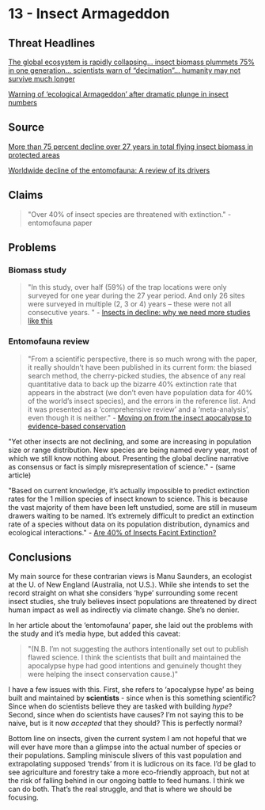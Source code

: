 # 13 - Insect Armageddon

## Threat Headlines

[The global ecosystem is rapidly collapsing… insect biomass plummets 75% in one generation… scientists warn of “decimation”… humanity may not survive much longer](https://www.naturalnews.com/2017-10-19-the-global-ecosystem-is-collapsing-insect-biomass-decline-decimation-pollinators-scientists.html)

[Warning of ‘ecological Armageddon’ after dramatic plunge in insect numbers](https://www.theguardian.com/environment/2017/oct/18/warning-of-ecological-armageddon-after-dramatic-plunge-in-insect-numbers)

## Source

[More than 75 percent decline over 27 years in total flying insect biomass in protected areas](https://journals.plos.org/plosone/article?id=10.1371/journal.pone.0185809)

[Worldwide decline of the entomofauna: A review of its drivers](https://www.sciencedirect.com/science/article/pii/S0006320718313636)

## Claims

> "Over 40% of insect species are threatened with extinction." - entomofauna paper

## Problems

### Biomass study

> "In this study, over half (59%) of the trap locations were only surveyed for one year during the 27 year period. And only 26 sites were surveyed in multiple (2, 3 or 4) years – these were not all consecutive years. " - [Insects in decline: why we need more studies like this](https://ecologyisnotadirtyword.com/2017/10/20/insects-in-decline-why-we-need-more-studies-like-this/)

### Entomofauna review

> "From a scientific perspective, there is so much wrong with the paper, it really shouldn’t have been published in its current form: the biased search method, the cherry-picked studies, the absence of any real quantitative data to back up the bizarre 40% extinction rate that appears in the abstract (we don’t even have population data for 40% of the world’s insect species), and the errors in the reference list. And it was presented as a ‘comprehensive review’ and a ‘meta-analysis’, even though it is neither." - [Moving on from the insect apocalypse to evidence-based conservation](https://ecologyisnotadirtyword.com/2019/12/20/moving-on-from-the-insect-apocalypse-to-evidence-based-conservation/)

"Yet other insects are not declining, and some are increasing in population size or range distribution. New species are being named every year, most of which we still know nothing about. Presenting the global decline narrative as consensus or fact is simply misrepresentation of science." - (same article)

"Based on current knowledge, it’s actually impossible to predict extinction rates for the 1 million species of insect known to science. This is because the vast majority of them have been left unstudied, some are still in museum drawers waiting to be named. It’s extremely difficult to predict an extinction rate of a species without data on its population distribution, dynamics and ecological interactions." - [Are 40% of Insects Facint Extinction?](https://ecologyisnotadirtyword.com/2020/01/22/are-40-of-insects-facing-extinction/)

## Conclusions

My main source for these contrarian views is Manu Saunders, an ecologist at the U. of New England (Australia, not U.S.). While she intends to set the record straight on what she considers ‘hype’ surrounding some recent insect studies, she truly believes insect populations are threatened by direct human impact as well as indirectly via climate change. She’s no denier.

In her article about the ‘entomofauna’ paper, she laid out the problems with the study and it’s media hype, but added this caveat:

> "(N.B. I’m not suggesting the authors intentionally set out to publish flawed science. I think the scientists that built and maintained the apocalypse hype had good intentions and genuinely thought they were helping the insect conservation cause.)"

I have a few issues with this. First, she refers to ‘apocalypse hype’ as being built and maintained by **scientists** - since when is this something scientific? Since when do scientists believe they are tasked with building *hype*? Second, since when do scientists have causes? I’m not saying this to be naive, but is it now *accepted* that they should? This is perfectly normal?

Bottom line on insects, given the current system I am not hopeful that we will ever have more than a glimpse into the actual number of species or their populations. Sampling miniscule slivers of this vast population and extrapolating supposed ‘trends’ from it is ludicrous on its face. I’d be glad to see agriculture and forestry take a more eco-friendly approach, but not at the risk of falling behind in our ongoing battle to feed humans. I think we can do both. That’s the real struggle, and that is where we should be focusing.